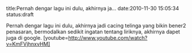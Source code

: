 title:Pernah dengar lagu ini dulu, akhirnya ja...
date:2010-11-30 15:05:34
status:draft

Pernah dengar lagu ini dulu, akhirnya jadi cacing telinga yang bikin bener2 penasaran, bermodalkan sedikit ingatan tentang liriknya, akhirnya dapet juga di google.
[youtube=http://www.youtube.com/watch?v=KmFVjhnxvHM]